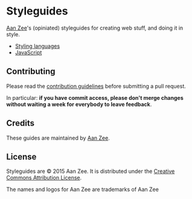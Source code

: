 Styleguides
======

[Aan Zee](http://www.aanzee.nl)'s (opiniated) styleguides for creating web stuff, and doing it in style.

* [Styling languages](styling/README.md)
* [JavaScript](/JavaScript/README.md)


Contributing
------------

Please read the [contribution guidelines] before submitting a pull request.

In particular: **if you have commit access, please don't merge changes without
waiting a week for everybody to leave feedback**.

[contribution guidelines]: /CONTRIBUTING.md

Credits
-------

These guides are maintained by [Aan Zee](http://www.aanzee.nl).

License
-------

Styleguides are © 2015 Aan Zee. It is distributed under the [Creative Commons
Attribution License](http://creativecommons.org/licenses/by/3.0/).

The names and logos for Aan Zee are trademarks of Aan Zee
